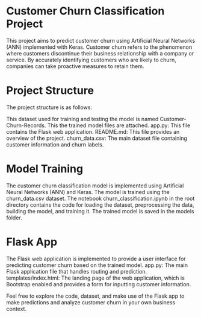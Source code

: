 # Customer Churn Classification Project
This project aims to predict customer churn using Artificial Neural Networks (ANN) implemented with Keras. Customer churn refers to the phenomenon where customers discontinue their business relationship with a company or service. By accurately identifying customers who are likely to churn, companies can take proactive measures to retain them.

# Project Structure
The project structure is as follows:

This dataset used for training and testing the model is named Customer-Churn-Records.
This the trained model files are attached.
app.py: This file contains the Flask web application.
README.md: This file provides an overview of the project.
churn_data.csv: The main dataset file containing customer information and churn labels.


# Model Training
The customer churn classification model is implemented using Artificial Neural Networks (ANN) and Keras. The model is trained using the churn_data.csv dataset. The notebook churn_classification.ipynb in the root directory contains the code for loading the dataset, preprocessing the data, building the model, and training it. The trained model is saved in the models folder.

# Flask App
The Flask web application is implemented to provide a user interface for predicting customer churn based on the trained model. 
app.py: The main Flask application file that handles routing and prediction.
templates/index.html: The landing page of the web application, which is Bootstrap enabled and provides a form for inputting customer information.

Feel free to explore the code, dataset, and make use of the Flask app to make predictions and analyze customer churn in your own business context.
